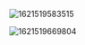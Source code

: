 ![1621519583515](C:\Users\86158\AppData\Roaming\Typora\typora-user-images\1621519583515.png)

![1621519669804](C:\Users\86158\AppData\Roaming\Typora\typora-user-images\1621519669804.png)